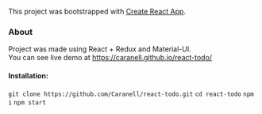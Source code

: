 This project was bootstrapped with [Create React App](https://github.com/facebook/create-react-app).

### About 
Project was made using React + Redux and Material-UI.  
You can see live demo at https://caranell.github.io/react-todo/  

#### Installation:  

`git clone https://github.com/Caranell/react-todo.git`
`cd react-todo`
`npm i`
`npm start`